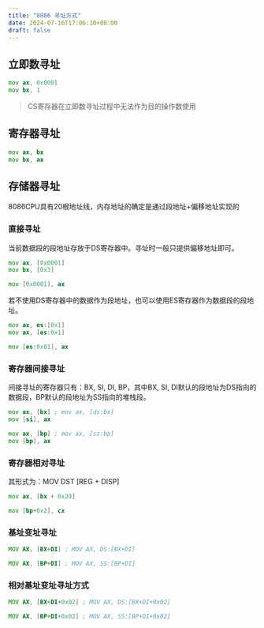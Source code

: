 ```yaml
---
title: "8086 寻址方式"
date: 2024-07-16T17:06:10+08:00
draft: false
---
```



## 立即数寻址

``` asm
mov ax, 0x0001
mov bx, 1
```

> CS寄存器在立即数寻址过程中无法作为目的操作数使用

## 寄存器寻址

``` asm
mov ax, bx
mov bx, ax
```

## 存储器寻址

8086CPU具有20根地址线，内存地址的确定是通过段地址+偏移地址实现的

### 直接寻址

当前数据段的段地址存放于DS寄存器中。寻址时一般只提供偏移地址即可。

``` asm
mov ax, [0x0001]
mov bx, [0x3]

mov [0x0001], ax
```

若不使用DS寄存器中的数据作为段地址，也可以使用ES寄存器作为数据段的段地址。

``` asm
mov ax, es:[0x1]
mov ax, [es:0x1]

mov [es:0x01], ax
```

### 寄存器间接寻址

间接寻址的寄存器只有：BX, SI, DI, BP，其中BX, SI, DI默认的段地址为DS指向的数据段，BP默认的段地址为SS指向的堆栈段。

``` asm
mov ax, [bx] ; mov ax, [ds:bx]
mov [si], ax

mov ax, [bp] ; mov ax, [ss:bp]
mov [bp], ax
```

### 寄存器相对寻址

其形式为：MOV DST [REG + DISP]

``` asm
mov ax, [bx + 0x20]

mov [bp+0x2], cx
```

### 基址变址寻址

``` asm
MOV AX, [BX+DI] ; MOV AX, DS:[BX+DI]

MOV AX, [BP+DI] ; MOV AX, SS:[BP+DI]
```

### 相对基址变址寻址方式

``` asm
MOV AX, [BX+DI+0x02] ; MOV AX, DS:[BX+DI+0x02]

MOV AX, [BP+DI+0x02] ; MOV AX, SS:[BP+DI+0x02]
```

